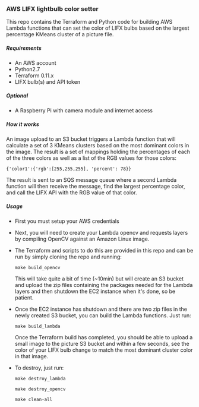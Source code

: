 ### AWS LIFX lightbulb color setter

This repo contains the Terraform and Python code for building AWS Lambda functions that can set the color of LIFX bulbs based on the largest percentage KMeans cluster of a picture file.

##### Requirements
- An AWS account
- Python2.7
- Terraform 0.11.x
- LIFX bulb(s) and API token

##### Optional
- A Raspberry Pi with camera module and internet access

##### How it works
An image upload to an S3 bucket triggers a Lambda function that will calculate a set of 3 KMeans clusters based on the most dominant colors in the image. The result is a set of mappings holding the percentages of each of the three colors as well as a list of the RGB values for those colors:

```{'color1':{'rgb':[255,255,255], 'percent': 78}}```

The result is sent to an SQS message queue where a second Lambda function will then receive the message, find the largest percentage color, and call the LIFX API with the RGB value of that color.

##### Usage
- First you must setup your AWS credentials
- Next, you will need to create your Lambda opencv and requests layers by compiling OpenCV against an Amazon Linux image.
- The Terraform and scripts to do this are provided in this repo and can be run by simply cloning the repo and running:

  ```make build_opencv```

    This will take quite a bit of time (~10min) but will create an S3 bucket and upload the zip files containing the packages needed for the Lambda layers and then shutdown the EC2 instance when it's done, so be patient.
    
- Once the EC2 instance has shutdown and there are two zip files in the newly created S3 bucket, you can build the Lambda functions. Just run:

  ```make build_lambda```
  
  Once the Terraform build has completed, you should be able to upload a small image to the picture S3 bucket and within a few seconds, see the color of your LIFX bulb change to match the most dominant cluster color in that image.
  
- To destroy, just run:

  ```make destroy_lambda```
  
   ```make destroy_opencv```
   
   ```make clean-all```

